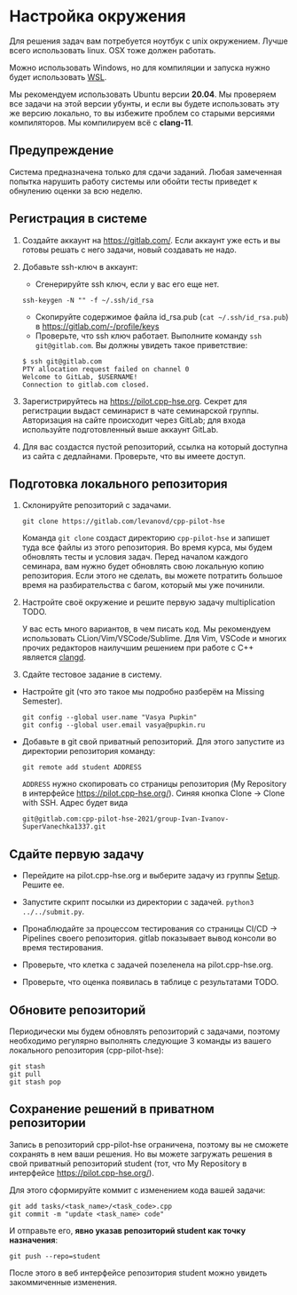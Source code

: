 # Настройка окружения

Для решения задач вам потребуется ноутбук с unix окружением. Лучше всего использовать linux.
OSX тоже должен работать.

Можно использовать Windows, но для компиляции и запуска нужно будет использовать [WSL](https://www.jetbrains.com/help/clion/how-to-use-wsl-development-environment-in-clion.html).

Мы рекомендуем использовать Ubuntu версии **20.04**. Мы проверяем
все задачи на этой версии убунты, и если вы будете использовать эту же версию
локально, то вы избежите проблем со старыми версиями компиляторов. Мы компилируем
всё с **clang-11**.

## Предупреждение

Система предназначена только для сдачи заданий. Любая замеченная попытка нарушить работу системы или обойти тесты приведет к обнулению оценки за всю неделю.

## Регистрация в системе

1. Создайте аккаунт на https://gitlab.com/. Если аккаунт уже есть и вы готовы решать с него задачи, новый создавать не надо.
1. Добавьте ssh-ключ в аккаунт:
    * Сгенерируйте ssh ключ, если у вас его еще нет.
     ```
     ssh-keygen -N "" -f ~/.ssh/id_rsa
     ```
    * Скопируйте содержимое файла id_rsa.pub (`cat ~/.ssh/id_rsa.pub`) в https://gitlab.com/-/profile/keys
    * Проверьте, что ssh ключ работает. Выполните команду `ssh git@gitlab.com`. Вы должны увидеть такое приветствие:
     ```
     $ ssh git@gitlab.com
     PTY allocation request failed on channel 0
     Welcome to GitLab, $USERNAME!
     Connection to gitlab.com closed.
     ```

1. Зарегистрируйтесь на https://pilot.cpp-hse.org. Секрет для регистрации выдаст семинарист в чате семинарской группы. Авторизация на сайте происходит через GitLab; для входа используйте подготовленный выше аккаунт GitLab.

1. Для вас создастся пустой репозиторий, ссылка на который доступна из сайта с дедлайнами. Проверьте, что вы имеете доступ.

## Подготовка локального репозитория

1. Склонируйте репозиторий с задачами.
   ```
   git clone https://gitlab.com/levanovd/cpp-pilot-hse
   ```

   Команда `git clone` создаст директорию `cpp-pilot-hse` и запишет туда все файлы из этого репозитория.
   Во время курса, мы будем обновлять тесты и условия задач. Перед началом каждого семинара, вам нужно
   будет обновлять свою локальную копию репозитория. Если этого не сделать, вы можете потратить
   большое время на разбирательства с багом, который мы уже починили.

2. Настройте своё окружение и решите первую задачу multiplication TODO.

   У вас есть много вариантов, в чем писать код. Мы рекомендуем использовать CLion/Vim/VSCode/Sublime.
   Для Vim, VSCode и многих прочих редакторов наилучшим решением при работе с C++ является [clangd](https://clangd.llvm.org/).

3. Сдайте тестовое задание в систему.

 - Настройте git (что это такое мы подробно разберём на Missing Semester).
   ```
   git config --global user.name "Vasya Pupkin"
   git config --global user.email vasya@pupkin.ru
   ```

 - Добавьте в git свой приватный репозиторий. Для этого запустите из директории репозитория команду:

   ```
   git remote add student ADDRESS
   ```

   `ADDRESS` нужно скопировать со страницы репозитория (My Repository в интерфейсе https://pilot.cpp-hse.org/). Синяя кнопка Clone -> Clone with SSH.
   Адрес будет вида
   ```
   git@gitlab.com:cpp-pilot-hse-2021/group-Ivan-Ivanov-SuperVanechka1337.git
   ```

## Сдайте первую задачу
 - Перейдите на pilot.cpp-hse.org и выберите задачу из группы [Setup](https://pilot.cpp-hse.org/#Setup). Решите ее.

 - Запустите скрипт посылки из директории с задачей. `python3 ../../submit.py`.

 - Пронаблюдайте за процессом тестирования со страницы CI/CD -> Pipelines своего репозитория. gitlab показывает вывод консоли во время тестирования.

 - Проверьте, что клетка с задачей позеленела на pilot.cpp-hse.org.

 - Проверьте, что оценка появилась в таблице с результатами TODO.

## Обновите репозиторий
Периодически мы будем обновлять репозиторий с задачами, поэтому необходимо регулярно выполнять следующие 3 команды из вашего локального репозитория (cpp-pilot-hse):

   ```
   git stash
   git pull
   git stash pop
   ```

## Сохранение решений в приватном репозитории
Запись в репозиторий cpp-pilot-hse ограничена, поэтому вы не сможете сохранять в нем ваши решения. Но вы можете загружать решения в свой приватный репозиторий student (тот, что My Repository в интерфейсе https://pilot.cpp-hse.org/).

Для этого сформируйте коммит с изменением кода вашей задачи:
```
git add tasks/<task_name>/<task_code>.cpp
git commit -m "update <task_name> code"
```
И отправьте его, **явно указав репозиторий student как точку назначения**:
```
git push --repo=student
```
После этого в веб интерфейсе репозитория student можно увидеть закоммиченные изменения.
